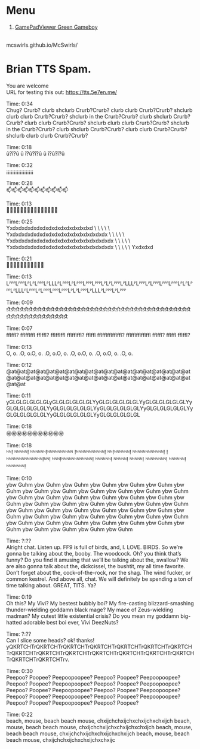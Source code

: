 # Menu
1. <a href="GamePadViewer">GamePadViewer Green Gameboy</a>
<br/>
mcswirls.github.io/McSwirls/

# Brian TTS Spam. 
You are welcome<br/>
URL for testing this out: https://tts.5e7en.me/

Time: 0:34<br />
Chug? Crurb? clurb shclurb Crurb?Crurb? clurb clurb Crurb?Crurb? shclurb clurb clurb Crurb?Crurb? shclurb in the Crurb?Crurb? clurb shclurb Crurb?Crurb? clurb clurb Crurb?Crurb? shclurb clurb clurb Crurb?Crurb? shclurb in the Crurb?Crurb? clurb shclurb Crurb?Crurb? clurb clurb Crurb?Crurb? shclurb clurb clurb Crurb?Crurb?

Time: 0:18<br />
û?î?û û î?û?î?û û î?û?î?û

Time: 0:32<br />
¡¡¡¡¡¡¡¡¡¡¡¡¡¡¡¡¡¡

Time: 0:28<br />
📫📫📫📫📫📫📫📫📫📫📫

Time: 0:13<br />
🍔🍔🍔🍔🍔🍔🍔🍔🍔🍔🍔🍔🍔🍔🍔

Time: 0:25<br />
Yxdxdxdxdxdxdxdxdxdxdxdxdxdxd \ \ \ \ \ Yxdxdxdxdxdxdxdxdxdxdxdxdxdxdxdxdx \ \ \ \ \ Yxdxdxdxdxdxdxdxdxdxdxdxdxdxdxdxdxdx \ \ \ \ \ Yxdxdxdxdxdxdxdxdxdxdxdxdxdxdxdxdxdx \ \ \ \ \ Yxdxdxd

Time: 0:21<br />
🚮🚮🚮🚮🚮🚮🚮🚮🚮🚮🚮 


Time: 0:13<br />
LᴾᴾᴾLᴾᴾᴾLᴾLᴾLᴾᴾᴾLᴾLLLᴾLᴾᴾᴾLᴾLᴾᴾᴾLᴾᴾᴾLᴾᴾᴾLᴾLᴾLᴾᴾᴾLᴾLLLᴾLᴾᴾᴾLᴾLᴾᴾᴾLᴾᴾᴾLᴾᴾᴾLᴾLᴾLᴾᴾᴾLᴾLLLᴾLᴾᴾᴾLᴾLᴾᴾᴾLᴾᴾᴾLᴾᴾᴾLᴾLᴾLᴾᴾᴾLᴾLLLᴾLᴾᴾᴾLᴾLᴾᴾᴾ

Time: 0:09<br />
ﬆﬆﬆﬆﬆﬆﬆﬆﬆﬆﬆﬆﬆﬆﬆﬆﬆﬆﬆﬆﬆﬆﬆﬆﬆﬆﬆﬆﬆﬆﬆﬆﬆﬆﬆﬆﬆﬆﬆﬆﬆﬆﬆﬆﬆﬆﬆﬆﬆﬆﬆﬆﬆﬆﬆﬆ

Time: 0:07<br />
ﬄﬄ? ﬄﬄﬄ ﬄﬄ? ﬄﬄﬄ ﬄﬄﬄ? ﬄﬄ ﬄﬄﬄﬄﬄ? ﬄﬄﬄﬄﬄ ﬄﬄ? ﬄﬄ ﬄﬄ?

Time: 0:13<br />
O, o. .O, o.O, o. .O, o.O, o. .O, o.O, o. .O, o.O, o. .O, o.

Time: 0:12<br />
@at@at@at@at@at@at@at@at@at@at@at@at@at@at@at@at@at@at@at@at@at@at@at@at@at@at@at@at@at@at@at@at@at@at@at@at@at@at@at@at

Time: 0:11<br />
yGLGLGLGLGLGLyGLGLGLGLGLGLYyGLGLGLGLGLGLYyGLGLGLGLGLGLYyGLGLGLGLGLGLYyGLGLGLGLGLGLYyGLGLGLGLGLGLYyGLGLGLGLGLGLYyGLGLGLGLGLGLYyGLGLGLGLGLGLYyGLGLGLGLGLGL

Time: 0:18<br />
㊙㊙㊙㊙㊙㊙㊙㊙㊙㊙㊙

Time: 0:18<br />
ᴺᴺ! ᴺᴺᴺᴺᴺ! ᴺᴺᴺᴺᴺᴺ!ᴺᴺᴺᴺᴺᴺᴺᴺᴺᴺ !ᴺᴺᴺᴺᴺᴺᴺᴺᴺᴺᴺ! ᴺᴺ!ᴺᴺᴺᴺᴺᴺ! ᴺᴺᴺᴺᴺᴺᴺᴺᴺᴺᴺᴺ! !ᴺᴺᴺᴺᴺᴺᴺᴺᴺᴺᴺᴺᴺᴺ!ᴺᴺ! ᴺᴺᴺ!ᴺᴺᴺᴺᴺᴺᴺᴺᴺᴺᴺᴺ! ᴺᴺᴺᴺᴺᴺ! ᴺᴺᴺᴺᴺ! ᴺᴺᴺᴺᴺ! ᴺᴺᴺᴺᴺᴺᴺᴺ! ᴺᴺᴺᴺᴺᴺ! ᴺᴺᴺᴺᴺᴺᴺ! 

Time: 0:10<br />
ybw Guhm ybw Guhm ybw Guhm ybw Guhm ybw Guhm ybw Guhm ybw Guhm ybw Guhm ybw Guhm ybw Guhm ybw Guhm ybw Guhm ybw Guhm ybw Guhm ybw Guhm ybw Guhm ybw Guhm ybw Guhm ybw Guhm ybw Guhm ybw Guhm ybw Guhm ybw Guhm ybw Guhm ybw Guhm ybw Guhm ybw Guhm ybw Guhm ybw Guhm ybw Guhm ybw Guhm ybw Guhm ybw Guhm ybw Guhm ybw Guhm ybw Guhm ybw Guhm ybw Guhm ybw Guhm ybw Guhm ybw Guhm ybw Guhm ybw Guhm ybw Guhm ybw Guhm ybw Guhm ybw Guhm ybw Guhm ybw Guhm ybw Guhm

Time: ?:??<br />
Alright chat. Listen up. FF9 is full of birds, and, I. LOVE. BIRDS. So we’re gonna be talking about the, booby. The woodcock. Oh? you think that’s funny? Do you find it amusing that we’ll be talking about the, swallow? We are also gonna talk about the, dickcissel, the bushtit, my all time favorite. Don’t forget about the, cock-of-the-rock, nor the shag. The wind fucker, or common kestrel. And above all, chat. We will definitely be spending a ton of time talking about. GREAT, TITS. Ya?

Time: 0:19<br />
Oh this? My Vivi? My bestest bubbly boi? My fire-casting blizzard-smashing thunder-wielding goddamn black mage? My mace of Zeus-wielding madman? My cutest little existential crisis? Do you mean my goddamn big-hatted adorable best boi ever, Vivi DeezNuts?

Time: ?:??<br />
Can I slice some heads? ok! thanks! yQKRTCHTrQKRTCHTrQKRTCHTrQKRTCHTrQKRTCHTrQKRTCHTrQKRTCHTrQKRTCHTrQKRTCHTrQKRTCHTrQKRTCHTrQKRTCHTrQKRTCHTrQKRTCHTrQKRTCHTrQKRTCHTrv.

Time: 0:30<br />
Peepoo? Poopee? Peepoopoopee? Peepoo? Poopee? Peepoopoopee? Peepoo? Poopee? Peepoopoopee? Peepoo? Poopee? Peepoopoopee? Peepoo? Poopee? Peepoopoopee? Peepoo? Poopee? Peepoopoopee? Peepoo? Poopee? Peepoopoopee? Peepoo? Poopee? Peepoopoopee? Peepoo? Poopee? Peepoopoopee? Peepoo? Poopee?

Time: 0:22<br />
beach, mouse, beach beach mouse, chxijchchxijchxchxijchxchxijch beach, mouse, beach beach mouse, chxijchchxijchxchxijchxchxijch beach, mouse, beach beach mouse, chxijchchxijchxchxijchxchxijch beach, mouse, beach beach mouse, chxijchchxijchxchxijchxchxijc
